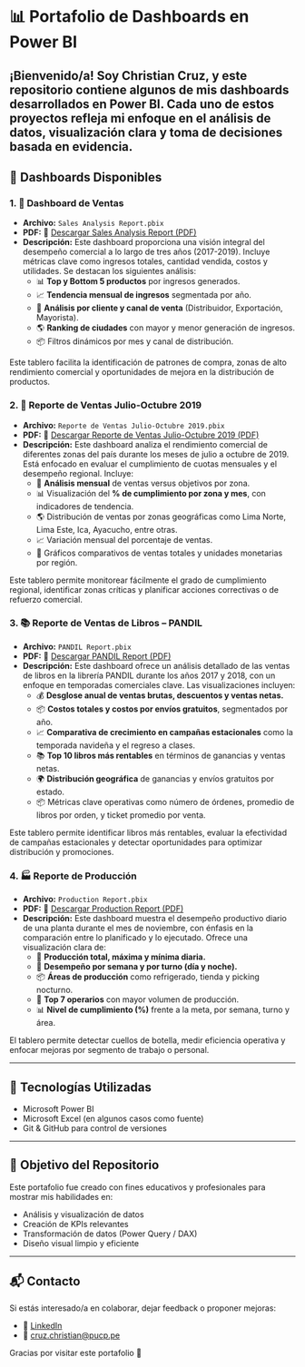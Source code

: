 # 📊 Portafolio de Dashboards en Power BI

¡Bienvenido/a! Soy Christian Cruz, y este repositorio contiene algunos de mis dashboards desarrollados en Power BI. Cada uno de estos proyectos refleja mi enfoque en el análisis de datos, visualización clara y toma de decisiones basada en evidencia.
---

## 📅 Dashboards Disponibles

### 1. 📆 Dashboard de Ventas

- **Archivo:** `Sales Analysis Report.pbix`
- **PDF:** 📄 [Descargar Sales Analysis Report (PDF)](https://github.com/Christian36922/portafolio_powerbi/raw/main/Sales%20Analysis%20Report.pdf)
- **Descripción:** Este dashboard proporciona una visión integral del desempeño comercial a lo largo de tres años (2017-2019). Incluye métricas clave como ingresos totales, cantidad vendida, costos y utilidades. Se destacan los siguientes análisis:
  - 📊 **Top y Bottom 5 productos** por ingresos generados.
  - 📈 **Tendencia mensual de ingresos** segmentada por año.
  - 👥 **Análisis por cliente y canal de venta** (Distribuidor, Exportación, Mayorista).
  - 🌎 **Ranking de ciudades** con mayor y menor generación de ingresos.
  - 📦 Filtros dinámicos por mes y canal de distribución.

Este tablero facilita la identificación de patrones de compra, zonas de alto rendimiento comercial y oportunidades de mejora en la distribución de productos.

### 2. 📆 Reporte de Ventas Julio-Octubre 2019

- **Archivo:** `Reporte de Ventas Julio-Octubre 2019.pbix`
- **PDF:** 📄 [Descargar Reporte de Ventas Julio-Octubre 2019 (PDF)](https://github.com/Christian36922/portafolio_powerbi/raw/main/Reporte%20de%20Ventas%20Julio-Octubre%202019.pdf)
- **Descripción:** Este dashboard analiza el rendimiento comercial de diferentes zonas del país durante los meses de julio a octubre de 2019. Está enfocado en evaluar el cumplimiento de cuotas mensuales y el desempeño regional. Incluye:
  - 📅 **Análisis mensual** de ventas versus objetivos por zona.
  - 📊 Visualización del **% de cumplimiento por zona y mes**, con indicadores de tendencia.
  - 🌎 Distribución de ventas por zonas geográficas como Lima Norte, Lima Este, Ica, Ayacucho, entre otras.
  - 📈 Variación mensual del porcentaje de ventas.
  - 📍 Gráficos comparativos de ventas totales y unidades monetarias por región.

Este tablero permite monitorear fácilmente el grado de cumplimiento regional, identificar zonas críticas y planificar acciones correctivas o de refuerzo comercial.

### 3. 📚 Reporte de Ventas de Libros – PANDIL

- **Archivo:** `PANDIL Report.pbix`
- **PDF:** 📄 [Descargar PANDIL Report (PDF)](https://github.com/Christian36922/portafolio_powerbi/raw/main/PANDIL%20Report.pdf)
- **Descripción:** Este dashboard ofrece un análisis detallado de las ventas de libros en la librería PANDIL durante los años 2017 y 2018, con un enfoque en temporadas comerciales clave. Las visualizaciones incluyen:
  - 💰 **Desglose anual de ventas brutas, descuentos y ventas netas.**
  - 📦 **Costos totales y costos por envíos gratuitos**, segmentados por año.
  - 📈 **Comparativa de crecimiento en campañas estacionales** como la temporada navideña y el regreso a clases.
  - 📚 **Top 10 libros más rentables** en términos de ganancias y ventas netas.
  - 🌍 **Distribución geográfica** de ganancias y envíos gratuitos por estado.
  - 📦 Métricas clave operativas como número de órdenes, promedio de libros por orden, y ticket promedio por venta.
    
Este tablero permite identificar libros más rentables, evaluar la efectividad de campañas estacionales y detectar oportunidades para optimizar distribución y promociones.

### 4. 🏭 Reporte de Producción

- **Archivo:** `Production Report.pbix`
- **PDF:** 📄 [Descargar Production Report (PDF)](https://github.com/Christian36922/portafolio_powerbi/raw/main/Production%20Report.pdf)
- **Descripción:** Este dashboard muestra el desempeño productivo diario de una planta durante el mes de noviembre, con énfasis en la comparación entre lo planificado y lo ejecutado. Ofrece una visualización clara de:
  - 🔢 **Producción total, máxima y mínima diaria.**
  - 📆 **Desempeño por semana y por turno (día y noche).**
  - 📦 **Áreas de producción** como refrigerado, tienda y picking nocturno.
  - 👥 **Top 7 operarios** con mayor volumen de producción.
  - 📊 **Nivel de cumplimiento (%)** frente a la meta, por semana, turno y área.

El tablero permite detectar cuellos de botella, medir eficiencia operativa y enfocar mejoras por segmento de trabajo o personal.

---

## 🚀 Tecnologías Utilizadas

- Microsoft Power BI
- Microsoft Excel (en algunos casos como fuente)
- Git & GitHub para control de versiones

---

## 🚀 Objetivo del Repositorio

Este portafolio fue creado con fines educativos y profesionales para mostrar mis habilidades en:

- Análisis y visualización de datos
- Creación de KPIs relevantes
- Transformación de datos (Power Query / DAX)
- Diseño visual limpio y eficiente

---

## 📬 Contacto

Si estás interesado/a en colaborar, dejar feedback o proponer mejoras:

- 💼 [LinkedIn](https://www.linkedin.com/in/christian-junior-cruz-martinez-936a9516a/)
- 📧 cruz.christian@pucp.pe

Gracias por visitar este portafolio 🚀
